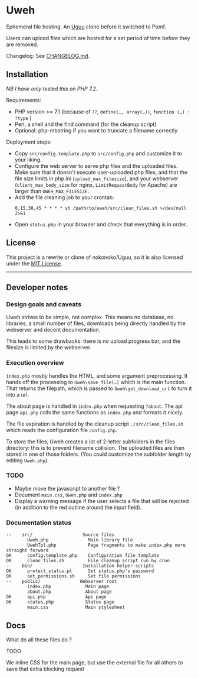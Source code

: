 # Uweh

Ephemeral file hosting. An [Uguu](https://github.com/nokonoko/Uguu) clone before it switched to Pomf.

Users can upload files which are hosted for a set period of time before they are removed.

Changelog: See [CHANGELOG.md](CHANGELOG.md).

## Installation

_NB I have only tested this on PHP 7.2._

Requirements:
* PHP version >= 7.1 (because of `??`, `define(…, array(…))`, `function (…) : ?type` )
* Perl, a shell and the find command (for the cleanup script)
* Optional: php-mbstring if you want to truncate a filename correctly

Deployment steps:
- Copy `src/config.template.php` to `src/config.php` and customize it to your liking. 
- Configure the web server to serve php files and the uploaded files. Make sure that it doesn't execute user-uploaded php files, and that the file size limits in php.ini (`upload_max_filesize`), and your webserver (`client_max_body_size` for nginx, `LimitRequestBody` for Apache) are larger than `UWEH_MAX_FILESIZE`.
- Add the file cleaning job to your crontab:
  ```cron
  0,15,30,45 * * * * sh /path/to/uweh/src/clean_files.sh >/dev/null 2>&1 
  ```
- Open `status.php` in your browser and check that everything is in order.

## License

This project is a rewrite or clone of nokonoko/Uguu, so it is also licensed under the [MIT License](LICENSE).

---

## Developer notes

### Design goals and caveats

Uweh strives to be simple, not complex. This means no database, no libraries, a small number of files, downloads being directly handled by the webserver and decent documentation.

This leads to some drawbacks: there is no upload progress bar, and the filesize is limited by the webserver.

### Execution overview

`index.php` mostly handles the HTML, and some argument preprocessing. It hands off the processing to `Uweh\save_file(…)` which is the main function. That returns the filepath, which is passed to `Uweh\get_download_url` to turn it into a url.

The about page is handled in `index.php` when requesting `?about`.
The api page `api.php` calls the same functions as `index.php` and formats it nicely.

The file expiration is handled by the cleanup script `./src/clean_files.sh` which reads the configuration file `config.php`.

To store the files, Uweh creates a lot of 2-letter subfolders in the files directory: this is to prevent filename collision. The uploaded files are then stored in one of those folders. (You could customize the subfolder length by editing `Uweh.php`).

### TODO

- Maybe move the javascript to another file ?
- Document `main.css`, `Uweh.php` and `index.php`
- Display a warning message if the user selects a file that will be rejected (in addition to the red outline around the input field).

### Documentation status

```text
--    src/                   Source files
        Uweh.php               Main library file
        UwehTpl.php            Page fragments to make index.php more straight forward
OK      config.template.php    Configuration file template
OK      clean_files.sh         File cleanup script run by cron
--    bin/                   Installation helper scripts
OK      protect_status.pl      Set status.php's password
OK      set_permissions.sh     Set file permissions
--    public/               Webserver root
        index.php             Main page
        about.php             About page
OK      api.php               Api page
OK      status.php            Status page
        main.css              Main stylesheet
```

## Docs

What do all these files do ?

TODO

We inline CSS for the main page, but use the external file for all others to save that extra blocking request